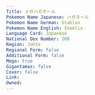 ```yaml
---
﻿Title: メガハガネール
Pokemon Name Japanese: ハガネール
Pokemon Name German: Stahlos
Pokemon Name English: Steelix
Language Card: Japanese
National Dex Number: 208
Region: Johto
Regional Form: false
Additional Form: false
Mega: true
Gigantamax: false
Cover: false
Link: 
Owned: 
---
```

